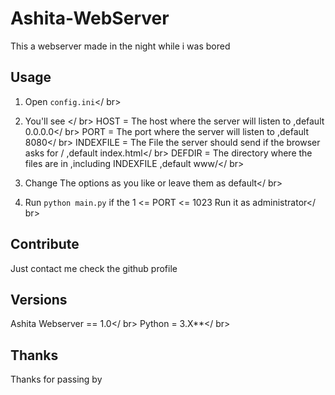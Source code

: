 # Ashita-WebServer
This a webserver made in the night while i was bored

## Usage
1. Open <code>config.ini</code></ br>
2. You'll see </ br>
  HOST = The host where the server will listen to ,default 0.0.0.0</ br>
  PORT = The port where the server will listen to ,default 8080</ br>
  INDEXFILE = The File the server should send if the browser asks for / ,default index.html</ br>
  DEFDIR = The directory where the files are in ,including INDEXFILE ,default www/</ br>

3. Change The options as you like or leave them as default</ br>
4. Run <code>python main.py</code> if the 1 <= PORT <= 1023 Run it as administrator</ br>

## Contribute
Just contact me check the github profile
## Versions
Ashita Webserver == 1.0</ br>
Python = 3.X**</ br>

## Thanks
Thanks for passing by
